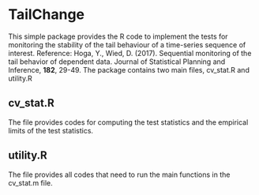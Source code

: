 # TailChange
This simple package provides the R code to implement the tests for monitoring the stability of the tail behaviour of a time-series sequence of interest.
Reference: Hoga, Y., Wied, D. (2017). Sequential monitoring of the tail behavior of dependent data. Journal of Statistical Planning and Inference, **182**, 29-49. 
The package contains two main files, cv_stat.R and utility.R

## cv_stat.R
The file provides codes for computing the test statistics and the empirical limits of the test statistics.

## utility.R
The file provides all codes that need to run the main functions in the cv_stat.m file.
